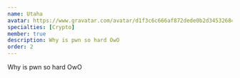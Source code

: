 ```yaml
---
name: Utaha
avatar: https://www.gravatar.com/avatar/d1f3c6c666af872dede0b2d34532684e?d=identicon&s=256
specialties: [Crypto]
member: true
description: Why is pwn so hard OwO
order: 2
---
```


Why is pwn so hard OwO
